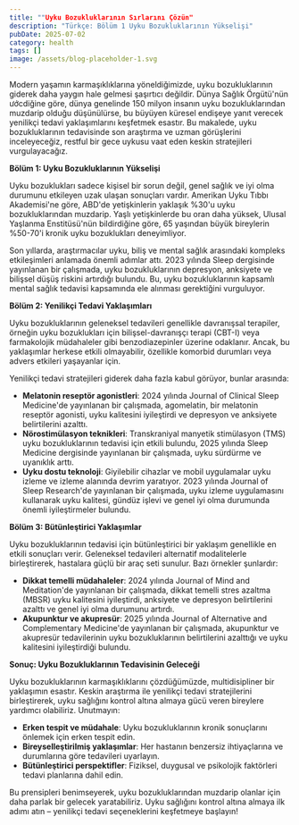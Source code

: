 ```yaml
---
title: ""Uyku Bozukluklarının Sırlarını Çözün"
description: "Türkçe: Bölüm 1 Uyku Bozukluklarının Yükselişi"
pubDate: 2025-07-02
category: health
tags: []
image: /assets/blog-placeholder-1.svg
---
```


Modern yaşamın karmaşıklıklarına yöneldiğimizde, uyku bozukluklarının giderek daha yaygın hale gelmesi şaşırtıcı değildir. Dünya Sağlık Örgütü'nün ướcdiğine göre, dünya genelinde 150 milyon insanın uyku bozukluklarından muzdarip olduğu düşünülürse, bu büyüyen küresel endişeye yanıt verecek yenilikçi tedavi yaklaşımlarını keşfetmek esastır. Bu makalede, uyku bozukluklarının tedavisinde son araştırma ve uzman görüşlerini inceleyeceğiz, restful bir gece uykusu vaat eden keskin stratejileri vurgulayacağız.

**Bölüm 1: Uyku Bozukluklarının Yükselişi**

Uyku bozuklukları sadece kişisel bir sorun değil, genel sağlık ve iyi olma durumunu etkileyen uzak ulaşan sonuçları vardır. Amerikan Uyku Tıbbı Akademisi'ne göre, ABD'de yetişkinlerin yaklaşık %30'u uyku bozukluklarından muzdarip. Yaşlı yetişkinlerde bu oran daha yüksek, Ulusal Yaşlanma Enstitüsü'nün bildirdiğine göre, 65 yaşından büyük bireylerin %50-70'i kronik uyku bozuklukları deneyimliyor.

Son yıllarda, araştırmacılar uyku, biliş ve mental sağlık arasındaki kompleks etkileşimleri anlamada önemli adımlar attı. 2023 yılında Sleep dergisinde yayınlanan bir çalışmada, uyku bozukluklarının depresyon, anksiyete ve bilişsel düşüş riskini artırdığı bulundu. Bu, uyku bozukluklarının kapsamlı mental sağlık tedavisi kapsamında ele alınması gerektiğini vurguluyor.

**Bölüm 2: Yenilikçi Tedavi Yaklaşımları**

Uyku bozukluklarının geleneksel tedavileri genellikle davranışsal terapiler, örneğin uyku bozuklukları için bilişsel-davranışçı terapi (CBT-I) veya farmakolojik müdahaleler gibi benzodiazepinler üzerine odaklanır. Ancak, bu yaklaşımlar herkese etkili olmayabilir, özellikle komorbid durumları veya advers etkileri yaşayanlar için.

Yenilikçi tedavi stratejileri giderek daha fazla kabul görüyor, bunlar arasında:

* **Melatonin reseptör agonistleri**: 2024 yılında Journal of Clinical Sleep Medicine'de yayınlanan bir çalışmada, agomelatin, bir melatonin reseptör agonisti, uyku kalitesini iyileştirdi ve depresyon ve anksiyete belirtilerini azalttı.
* **Nörostimülasyon teknikleri**: Transkraniyal manyetik stimülasyon (TMS) uyku bozukluklarının tedavisi için etkili bulundu, 2025 yılında Sleep Medicine dergisinde yayınlanan bir çalışmada, uyku sürdürme ve uyanıklık arttı.
* **Uyku dostu teknoloji**: Giyilebilir cihazlar ve mobil uygulamalar uyku izleme ve izleme alanında devrim yaratıyor. 2023 yılında Journal of Sleep Research'de yayınlanan bir çalışmada, uyku izleme uygulamasını kullanarak uyku kalitesi, gündüz işlevi ve genel iyi olma durumunda önemli iyileştirmeler bulundu.

**Bölüm 3: Bütünleştirici Yaklaşımlar**

Uyku bozukluklarının tedavisi için bütünleştirici bir yaklaşım genellikle en etkili sonuçları verir. Geleneksel tedavileri alternatif modalitelerle birleştirerek, hastalara güçlü bir araç seti sunulur. Bazı örnekler şunlardır:

* **Dikkat temelli müdahaleler**: 2024 yılında Journal of Mind and Meditation'de yayınlanan bir çalışmada, dikkat temelli stres azaltma (MBSR) uyku kalitesini iyileştirdi, anksiyete ve depresyon belirtilerini azalttı ve genel iyi olma durumunu artırdı.
* **Akupunktur ve akupresür**: 2025 yılında Journal of Alternative and Complementary Medicine'de yayınlanan bir çalışmada, akupunktur ve akupresür tedavilerinin uyku bozukluklarının belirtilerini azalttığı ve uyku kalitesini iyileştirdiği bulundu.

**Sonuç: Uyku Bozukluklarının Tedavisinin Geleceği**

Uyku bozukluklarının karmaşıklıklarını çözdüğümüzde, multidisipliner bir yaklaşımın esastır. Keskin araştırma ile yenilikçi tedavi stratejilerini birleştirerek, uyku sağlığını kontrol altına almaya gücü veren bireylere yardımcı olabiliriz. Unutmayın:

* **Erken tespit ve müdahale**: Uyku bozukluklarının kronik sonuçlarını önlemek için erken tespit edin.
* **Bireyselleştirilmiş yaklaşımlar**: Her hastanın benzersiz ihtiyaçlarına ve durumlarına göre tedavileri uyarlayın.
* **Bütünleştirici perspektifler**: Fiziksel, duygusal ve psikolojik faktörleri tedavi planlarına dahil edin.

Bu prensipleri benimseyerek, uyku bozukluklarından muzdarip olanlar için daha parlak bir gelecek yaratabiliriz. Uyku sağlığını kontrol altına almaya ilk adımı atın – yenilikçi tedavi seçeneklerini keşfetmeye başlayın!